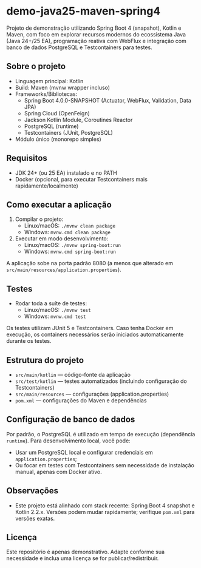 # demo-java25-maven-spring4

Projeto de demonstração utilizando Spring Boot 4 (snapshot), Kotlin e Maven, com foco em explorar recursos modernos do ecossistema Java (Java 24+/25 EA), programação reativa com WebFlux e integração com banco de dados PostgreSQL e Testcontainers para testes.

## Sobre o projeto
- Linguagem principal: Kotlin
- Build: Maven (mvnw wrapper incluso)
- Frameworks/Bibliotecas:
  - Spring Boot 4.0.0-SNAPSHOT (Actuator, WebFlux, Validation, Data JPA)
  - Spring Cloud (OpenFeign)
  - Jackson Kotlin Module, Coroutines Reactor
  - PostgreSQL (runtime)
  - Testcontainers (JUnit, PostgreSQL)
- Módulo único (monorepo simples)

## Requisitos
- JDK 24+ (ou 25 EA) instalado e no PATH
- Docker (opcional, para executar Testcontainers mais rapidamente/localmente)

## Como executar a aplicação
1. Compilar o projeto:
   - Linux/macOS: `./mvnw clean package`
   - Windows: `mvnw.cmd clean package`
2. Executar em modo desenvolvimento:
   - Linux/macOS: `./mvnw spring-boot:run`
   - Windows: `mvnw.cmd spring-boot:run`

A aplicação sobe na porta padrão 8080 (a menos que alterado em `src/main/resources/application.properties`).

## Testes
- Rodar toda a suíte de testes:
  - Linux/macOS: `./mvnw test`
  - Windows: `mvnw.cmd test`

Os testes utilizam JUnit 5 e Testcontainers. Caso tenha Docker em execução, os containers necessários serão iniciados automaticamente durante os testes.

## Estrutura do projeto
- `src/main/kotlin` — código-fonte da aplicação
- `src/test/kotlin` — testes automatizados (incluindo configuração do Testcontainers)
- `src/main/resources` — configurações (application.properties)
- `pom.xml` — configurações do Maven e dependências

## Configuração de banco de dados
Por padrão, o PostgreSQL é utilizado em tempo de execução (dependência `runtime`). Para desenvolvimento local, você pode:
- Usar um PostgreSQL local e configurar credenciais em `application.properties`;
- Ou focar em testes com Testcontainers sem necessidade de instalação manual, apenas com Docker ativo.

## Observações
- Este projeto está alinhado com stack recente: Spring Boot 4 snapshot e Kotlin 2.2.x. Versões podem mudar rapidamente; verifique `pom.xml` para versões exatas.

## Licença
Este repositório é apenas demonstrativo. Adapte conforme sua necessidade e inclua uma licença se for publicar/redistribuir.